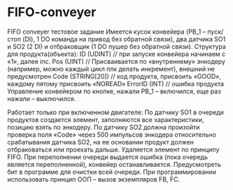 # FIFO-conveyer
FIFO conveyer тестовое задание
Имеется кусок конвейера (PB_1 – пуск/стоп (DI), 1 DO команда на привод без обратной связи), два датчика SO1 и SO2 (2 DI) и отбраковщик (1 DO пушер без обратной связи).
Структура для продукта(объекта):
ID (UDINT) // при запуске конвейера начинаем с «1», далее inc.
Pos (UINT) // Присваивается по «внутреннему» энкодеру (например, можно каждый цикл плк делать инкремент), внешний не предусмотрен
Code (STRING[20]) // код продукта, присвоить «GOOD», каждому пятому присвоить «NOREAD»
ErrorID (INT) // ошибка продукта
Управление конвейером по кнопке, нажали PB_1  – включился, еще раз нажали – выключился.

Работает только при включенном двигателе:
По датчику SO1 в очереди продуктов создается элемент, заполняются все характеристики, позицию взять по энкодеру. 
По датчику SO2 должна произойти проверка поля «Code» через 500 импульсов энкодера относительно срабатывания датчика SO2, на ее основании продукт должен отбраковаться или проехать дальше. Удаляется элемент по принципу FIFO.
При переполнении очереди выдается ошибка (пока очередь является переполненной), конвейер останавливается. Предусмотреть бит в программе для очистки всей очереди.
При программировании использовать принцип ООП – вызов экземпляров FB, FC.
